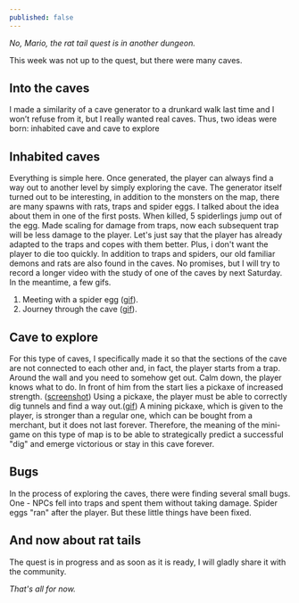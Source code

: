 ```yaml
---
published: false
---
```

_No, Mario, the rat tail quest is in another dungeon._

This week was not up to the quest, but there were many caves.

## Into the caves
I made a similarity of a cave generator to a drunkard walk last time and I won’t refuse from it, but I really wanted real caves.
Thus, two ideas were born: inhabited cave and cave to explore

## Inhabited caves
Everything is simple here. Once generated, the player can always find a way out to another level by simply exploring the cave.
The generator itself turned out to be interesting, in addition to the monsters on the map, there are many spawns with rats, traps and spider eggs. I talked about the idea about them in one of the first posts. When killed, 5 spiderlings jump out of the egg.
Made scaling for damage from traps, now each subsequent trap will be less damage to the player. Let's just say that the player has already adapted to the traps and copes with them better. Plus, i don't want the player to die too quickly.
In addition to traps and spiders, our old familiar demons and rats are also found in the caves. No promises, but I will try to record a longer video with the study of one of the caves by next Saturday. In the meantime, a few gifs.
1) Meeting with a spider egg ([gif](https://izrl.xyz/images/spider-egg2.gif)).
2) Journey through the cave ([gif](https://izrl.xyz/images/cave-explore2.gif)).

## Cave to explore
For this type of caves, I specifically made it so that the sections of the cave are not connected to each other and, in fact, the player starts from a trap. Around the wall and you need to somehow get out.
Calm down, the player knows what to do. In front of him from the start lies a pickaxe of increased strength. ([screenshot](https://izrl.xyz/images/pickaxe-cave.png))
Using a pickaxe, the player must be able to correctly dig tunnels and find a way out.([gif](https://izrl.xyz/images/mining-cave2.gif)) 
A mining pickaxe, which is given to the player, is stronger than a regular one, which can be bought from a merchant, but it does not last forever. Therefore, the meaning of the mini-game on this type of map is to be able to strategically predict a successful "dig" and emerge victorious or stay in this cave forever.

## Bugs
In the process of exploring the caves, there were finding several small bugs. One - NPCs fell into traps and spent them without taking damage. Spider eggs "ran" after the player. But these little things have been fixed.

## And now about rat tails
The quest is in progress and as soon as it is ready, I will gladly share it with the community.

_That's all for now._
